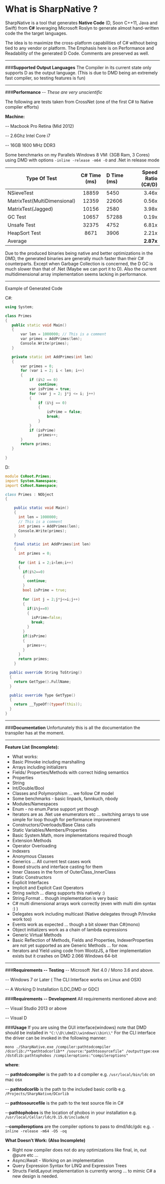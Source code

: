 What is SharpNative ?
===================

SharpNative is a tool that generates **Native Code** (D, Soon C++11, Java and Swift) from **C#** leveraging Microsoft Roslyn to generate almost hand-written code the the target languages.

The idea is to maximize the cross-platform capabilities of C# without being tied to any vendor or platform. The Emphasis here is on Performance and Readability of the generated D Code. Comments are preserved as well.

---

###**Supported Output Languages**
The Compiler in its current state only supports D as the output language. (This is due to DMD being an extremely fast compiler, so testing features is fun)

---

###**Performance** -- *These are very unscientific*

The following are tests taken from CrossNet (one of the first C# to Native compiler efforts)

**Machine:**

-- Macbook Pro Retina (Mid 2012)

-- 2.6Ghz Intel Core i7

-- 16GB  1600 MHz DDR3

Some benchmarks on my Parallels Windows 8 VM: (3GB Ram, 3 Cores) using DMD  with options  `-inline -release -m64 -O`
and .Net in release mode


|Type Of Test | C# Time (ms) |     D Time (ms)   |  Speed Ratio (C#/D) |
|-------------|:----------:|:---|------:|
|NSieveTest| 18859  |  5450 | 3.46x |
|MatrixTest(MultiDimensional)| 12359  |    22606   |   0.56x |
|MatrixTest(Jagged)| 10156  | 2580 |    3.98x |
|GC Test| 10657   | 57288 |    0.19x |
|Unsafe Test| 32375    | 4752 |    6.81x |
|HeapSort Test| 8671     | 3906 |    2.21x |
|Average |      |  |    **2.87x** |

Due to the produced binaries being native and better optimizations in the DMD, the generated binaries are generally much faster than their C# counterparts. Except when Garbage Collection is concerned, the D GC is much slower than that of .Net (Maybe we can port it to D). Also the current multidimensional array implementation seems lacking in performance.

----------
Example of Generated Code

C#:

 ```c++
using System;

class Primes
{
 	public static void Main()
    {
        var len = 1000000; // This is a comment
        var primes = AddPrimes(len);
        Console.Write(primes);
    }

    private static int AddPrimes(int len)
    {
        var primes = 0;
        for (var i = 2; i < len; i++)
        {
            if (i%2 == 0)
                continue;
            var isPrime = true;
            for (var j = 2; j*j <= i; j++)
            {
                if (i%j == 0)
                {
                    isPrime = false;
                    break;
                }
            }
            if (isPrime)
                primes++;
        }
        return primes;
    }
    
}
```
D:

```d
module CsRoot.Primes;
import System.Namespace;
import CsRoot.Namespace;

class Primes : NObject
{

    public static void Main()
    {
      int len = 1000000;
      // This is a comment
      int primes = AddPrimes(len);
      Console.Write(primes);
    }

    final static int AddPrimes(int len)
    {
      int primes = 0;
      
      for (int i = 2;i<len;i++)
      {
        if(i%2==0)
        {
          continue;
        }
        bool isPrime = true;
        
        for (int j = 2;j*j<=i;j++)
        {
          if(i%j==0)
          {
            isPrime=false;
            break;
          }
        }
        if(isPrime)
        {
          primes++;
        }
      }
      return primes;
    }

  public override String ToString()
  {
    return GetType().FullName;
  }

  public override Type GetType()
  {
    return __TypeOf!(typeof(this));
  }
}
```
---

###**Documentation** 
Unfortunately this is all the documentation the transpiler has at the moment.

----------
**Feature List (Incomplete):**
-	What works: 
-	Basic PInvoke including marshalling
-	Arrays including initializers
-	Fields/ Properties/Methods with correct hiding semantics
-	Properties
-	String
-	Int/Double/Bool
-	Classes and Polymorphism … we follow C# model
-	Some benchmarks - basic linpack, fannkuch, nbody
-	Modules/Namespaces
-	Enum - no enum.Parse support yet though
-	Iterators are as .Net use enumerators etc … switching arrays to use simple for loop though for performance improvement
-	Constructors/Overloads/Base Class calls
-	Static Variables/Members/Properties
-	Basic System.Math, more implementations required though
-	Extension Methods
-	Operator Overloading
-	Indexers
-	Anonymous Classes
-	Generics … All current test cases work
-	Boxed structs and interface casting for them
-	Inner Classes in the form of OuterClass_InnerClass
-	Static Constructors
-	Explicit Interfaces
-	Implicit and Explicit Cast Operators
-	String switch … dlang supports this natively :)
-	String.Format .. though implementation is very basic
-	C# multi dimensional arrays work correctly (even with multi dim syntax :) )
-	Delegates work including multicast (Native delegates through P/Invoke work too)
-	Events work as expected … though a bit slower than C#(mono)
-	Object initializers work as a chain of lambda expressions
-	Generic Virtual Methods
-	Basic Reflection of Methods, Fields and Properties, IndexerProperties are not yet supported as are Generic Methods ... for now.
-	Iterators and Yield using code from WootzJS, a fiber implementation exists but it crashes on DMD 2.066 Windows 64-bit


----------

###**Requirements -- Testing** 
-- Microsoft .Net 4.0 / Mono 3.6 and above.

-- Windows 7 or Later ( The CLI Interface works on Linux and OSX)

-- A Working D Installation  (LDC,DMD or GDC) 

###**Requirements -- Development** 
All requirements mentioned above and:

-- Visual Studio 2013 or above

-- Visual D 

###**Usage**
If you are using the GUI interface(windows) note that DMD should be installed in `"C:\\D\\dmd2\\windows\\bin\\"` 
For the CLI interface the driver can be invoked in the following manner:


    mono ./SharpNative.exe /compiler:pathtodcompiler /dcorlib:/**pathtodcorlib** /source:"pathtosourcefile" /outputtype:exe /dstdlib:pathtophobos /compileroptions:"compileroptions"

**where**:

-- **pathtodcompiler** is the path to a d compiler e.g. `/usr/local/bin/ldc` on mac osx

-- **pathtodcorlib** is the path to the included basic corlib e.g. `/Projects/SharpNative/DCorlib`

-- **pathtosourcefile** is the path to the test source file in C#

--**pathtophobos** is the location of phobos in your installation e.g. `/usr/local/Cellar/ldc/0.15.0/include/d`

--**compileroptions** are the compiler options to pass to dmd/ldc/gdc e.g. `-inline -release -m64 -O5 -oq`


**What Doesn’t Work: (Also Incomplete)**
-	Right now compiler does not do any optimizations like final, in, out @pure etc …
-	Async/Await - Working on an implementation
-	Query Expression Syntax for LINQ and Expression Trees
-	Structs FieldLayout implementation is currently wrong ... to mimic C# a new design is needed.


